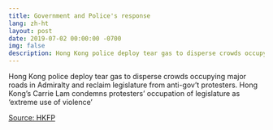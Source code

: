 ```yaml
---
title: Government and Police's response
lang: zh-ht
layout: post
date: 2019-07-02 00:00:00 -0700
img: false
description: Hong Kong police deploy tear gas to disperse crowds occupying major roads in Admiralty and reclaim legislature from anti-gov’t protesters. Hong Kong’s Carrie Lam condemns protesters’ occupation of legislature as ‘extreme use of violence’
---
```


Hong Kong police deploy tear gas to disperse crowds occupying major roads in Admiralty and reclaim legislature from anti-gov’t protesters. Hong Kong’s Carrie Lam condemns protesters’ occupation of legislature as ‘extreme use of violence’

[Source: HKFP](https://www.hongkongfp.com/2019/07/02/breaking-tear-gas-deployed-police-clear-admiralty-protesters/)